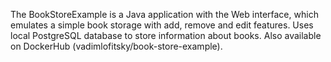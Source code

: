 The BookStoreExample is a Java application with the Web interface, which emulates a simple book storage with add, remove and edit features. Uses local PostgreSQL database to store information about books.
Also available on DockerHub (vadimlofitsky/book-store-example).
